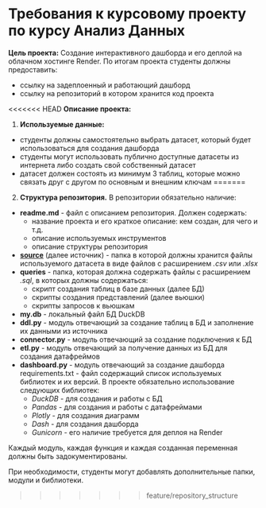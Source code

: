 # Требования к курсовому проекту по курсу Анализ Данных

**Цель проекта:** Создание интерактивного дашборда и его деплой на облачном хостинге Render. По итогам проекта студенты должны предоставить:  
* ссылку на задеплоенный и работающий дашборд
* ссылку на репозиторий в котором хранится код проекта

<<<<<<< HEAD
**Описание проекта:**  
1. **Используемые данные:**  
* студенты должны самостоятельно выбрать датасет, который будет использоваться для создания дашборда
* студенты могут использовать публично доступные датасеты из интернета либо создать свой собственный датасет
* датасет должен состоять из минимум 3 таблиц, которые можно связать друг с другом по основным и внешним ключам
=======
2. **Структура репозитория.** В репозитории обязательно наличие:  
* **readme.md** - файл с описанием репозитория. Должен содержать:
    + название проекта и его краткое описание: кем создан, для чего и т.д.
    + описание используемых инструментов
    + описание структуры репозитория
* <u>**source**</u> (далее источник) - папка в которой должны хранится файлы используемого датасета в виде файлов с расширением *.csv* или *.xlsx*
* **queries** - папка, которая должна содержать файлы с расширением *.sql*, в которых должны содержаться:
    + скрипт создания таблиц в базе данных (далее БД)
    + скрипты создания представлений (далее вьюшки)
    + скрипты запросов к вьюшкам
* **my.db** - локальный файл БД DuckDB
* **ddl.py** - модуль отвечающий за создание таблиц в БД и заполнение их данными из источника
* **connector.py** - модуль отвечающий за создание подключения к БД
* **etl.py** - модуль отвечающий за получение данных из БД для создания датафреймов
* **dashboard.py** - модуль отвечающий за создание дашборда
requirements.txt - файл содержащий список используемых библиотек и их версий. В проекте обязательно использование следующих библиотек:
    + *DuckDB* - для создания и работы с БД
    + *Pandas* - для создания и работы с датафреймами
    + *Plotly* - для создания диаграмм
    + *Dash* - для создания дашборда
    + *Gunicorn* - его наличие требуется для деплоя на Render

Каждый модуль, каждая функция и каждая созданная переменная должны быть задокументированы.

При необходимости, студенты могут добавлять дополнительные папки, модули и библиотеки.
>>>>>>> feature/repository_structure
